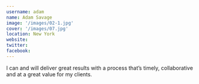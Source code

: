 ```yaml
---
username: adam
name: Adam Savage
image: '/images/02-1.jpg'
cover: '/images/07.jpg'
location: New York
website: 
twitter: 
facebook: 
---
```

I can and will deliver great results with a process that’s timely, collaborative and at a great value for my clients.